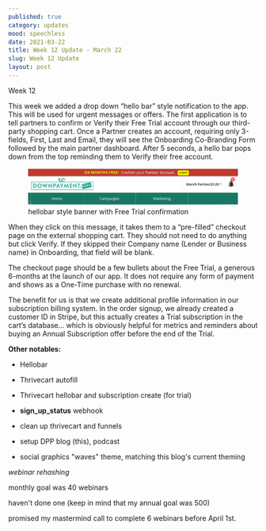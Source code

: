 ```yaml
---
published: true
category: updates
mood: speechless
date: 2021-03-22
title: Week 12 Update - March 22
slug: Week 12 Update
layout: post
---
```


Week 12

This week we added a drop down “hello bar” style notification to the app. This will be used for urgent messages or offers. The first application is to tell partners to confirm or Verify their Free Trial account through our third-party shopping cart. Once a Partner creates an account, requiring only 3-fields, First, Last and Email, they will see the Onboarding Co-Branding Form followed by the main partner dashboard. After 5 seconds, a hello bar pops down from the top reminding them to Verify their free account. 

<figure>
    <img src="/assets/images/screenshots/dpp-hellobar-update.png" />
    <figcaption>hellobar style banner with Free Trial confirmation</figcaption>
</figure>

When they click on this message, it takes them to a “pre-filled” checkout page on the external shopping cart.  They should not need to do anything but click Verify. If they skipped their Company name (Lender or Business name) in Onboarding, that field will be blank. 

The checkout page should be a few bullets about the Free Trial, a generous 6-months at the launch of our app. It does not require any form of payment and shows as a One-Time purchase with no renewal.

The benefit for us is that we create additional profile information in our subscription billing system. In the order signup, we already created a customer ID in Stripe, but this actually creates a Trial subscription in the cart’s database… which is obviously helpful for metrics and reminders about buying an Annual Subscription offer before the end of the Trial.


**Other notables:**

- Hellobar

- Thrivecart autofill 

- Thrivecart hellobar and subscription create (for trial)

- **sign_up_status** webhook

- clean up thrivecart and funnels

- setup DPP blog (this), podcast 

- social graphics "waves" theme, matching this blog's current theming

_webinar rehashing_
 
monthly goal was 40 webinars

haven't done one (keep in mind that my annual goal was 500)

promised my mastermind call to complete 6 webinars before April 1st.